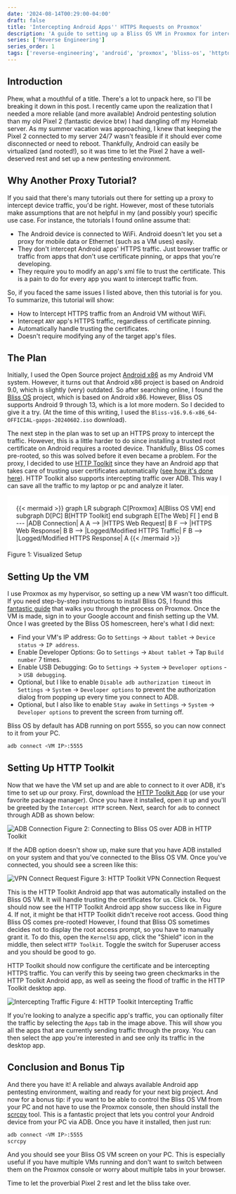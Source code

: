 ```yaml
---
date: '2024-08-14T00:29:00-04:00'
draft: false
title: 'Intercepting Android Apps'' HTTPS Requests on Proxmox'
description: 'A guide to setting up a Bliss OS VM in Proxmox for intercepting HTTPS requests of Android apps.'
series: ['Reverse Engineering']
series_order: 1
tags: ['reverse-engineering', 'android', 'proxmox', 'bliss-os', 'httptoolkit', 'adb', 'proxy']
---
```


## Introduction
Phew, what a mouthful of a title. There's a lot to unpack here, so I'll be breaking it down in this post. I recently came upon the realization that I needed a more reliable (and more available) Android pentesting solution than my old Pixel 2 (fantastic device btw) I had dangling off my Homelab server. As my summer vacation was approaching, I knew that keeping the Pixel 2 connected to my server 24/7 wasn't feasible if it should ever come disconnected or need to reboot. Thankfully, Android can easily be virtualized (and rooted!), so it was time to let the Pixel 2 have a well-deserved rest and set up a new pentesting environment.

## Why Another Proxy Tutorial?
If you said that there's many tutorials out there for setting up a proxy to intercept device traffic, you'd be right. However, most of these tutorials make assumptions that are not helpful in my (and possibly your) specific use case. For instance, the tutorials I found online assume that:
- The Android device is connected to WiFi. Android doesn't let you set a proxy for mobile data or Ethernet (such as a VM uses) easily.
- They don't intercept Android apps' HTTPS traffic. Just browser traffic or traffic from apps that don't use certificate pinning, or apps that you're developing.
- They require you to modify an app's xml file to trust the certificate. This is a pain to do for every app you want to intercept traffic from.

So, if you faced the same issues I listed above, then this tutorial is for you. To summarize, this tutorial will show:
- How to Intercept HTTPS traffic from an Android VM without WiFi.
- Intercept `ANY` app's HTTPS traffic, regardless of certificate pinning.
- Automatically handle trusting the certificates.
- Doesn't require modifying any of the target app's files.

## The Plan
Initially, I used the Open Source project [Android x86](https://www.android-x86.org/) as my Android VM system. However, it turns out that Android x86 project is based on Android 9.0, which is slightly (very) outdated. So after searching online, I found the [Bliss OS](https://blissroms.com/) project, which is based on Android x86. However, Bliss OS supports Android 9 through 13, which is a lot more modern. So I decided to give it a try. (At the time of this writing, I used the `Bliss-v16.9.6-x86_64-OFFICIAL-gapps-20240602.iso` download).

The next step in the plan was to set up an HTTPS proxy to intercept the traffic. However, this is a little harder to do since installing a trusted root certificate on Android requires a rooted device. Thankfully, Bliss OS comes pre-rooted, so this was solved before it even became a problem. For the proxy, I decided to use [HTTP Toolkit](https://httptoolkit.com/) since they have an Android app that takes care of trusting user certificates automatically ([see how it's done here](https://github.com/httptoolkit/httptoolkit-server/blob/b7379efcde361e0ab55383eac73ee4cbd4379bcd/src/interceptors/android/adb-commands.ts#L273)). HTTP Toolkit also supports intercepting traffic over ADB. This way I can save all the traffic to my laptop or pc and analyze it later.

<div style="background-color:white; padding: 20px">
{{< mermaid >}}
graph LR
   subgraph C[Proxmox]
        A[Bliss OS VM]
    end
    subgraph D[PC]
        B[HTTP Toolkit]
    end
    subgraph E[The Web]
        F[ ]
    end
    B --- |ADB Connection| A
    A --> |HTTPS Web Request| B
    F --> |HTTPS Web Response| B
    B --> |Logged/Modified HTTPS Traffic| F
    B --> |Logged/Modified HTTPS Response| A
{{< /mermaid >}}
</div>
Figure 1: Visualized Setup

## Setting Up the VM
I use Proxmox as my hypervisor, so setting up a new VM wasn't too difficult. If you need step-by-step instructions to install Bliss OS, I found this [fantastic guide](https://benheater.com/proxmox-running-bliss-os/) that walks you through the process on Proxmox. Once the VM is made, sign in to your Google account and finish setting up the VM. Once I was greeted by the Bliss OS homescreen, here's what I did next:
- Find your VM's IP address: Go to `Settings` -> `About tablet` -> `Device status` -> `IP address`.
- Enable Developer Options: Go to `Settings` -> `About tablet` -> Tap `Build number` 7 times.
- Enable USB Debugging: Go to `Settings` -> `System` -> `Developer options` -> `USB debugging`.
- Optional, but I like to enable `Disable adb authorization timeout` in `Settings` -> `System` -> `Developer options` to prevent the authorization dialog from popping up every time you connect to ADB.
- Optional, but I also like to enable `Stay awake` in `Settings` -> `System` -> `Developer options` to prevent the screen from turning off.

Bliss OS by default has ADB running on port 5555, so you can now connect to it from your PC.
```bash
adb connect <VM IP>:5555
```

## Setting Up HTTP Toolkit
Now that we have the VM set up and are able to connect to it over ADB, it's time to set up our proxy. First, download the [HTTP Toolkit App](https://httptoolkit.com/) (or use your favorite package manager). Once you have it installed, open it up and you'll be greeted by the `Intercept HTTP` screen. Next, search for `adb` to connect through ADB as shown below:

![ADB Connection](/posts/always-available-android-pentesting-vm/adb_search.png)
Figure 2: Connecting to Bliss OS over ADB in HTTP Toolkit

If the ADB option doesn't show up, make sure that you have ADB installed on your system and that you've connected to the Bliss OS VM. Once you've connected, you should see a screen like this:

![VPN Connect Request](/posts/always-available-android-pentesting-vm/connect_request.png)
Figure 3: HTTP Toolkit VPN Connection Request

This is the HTTP Toolkit Android app that was automatically installed on the Bliss OS VM. It will handle trusting the certificates for us. Click `Ok`. You should now see the HTTP Toolkit Android app show success like in Figure 4. If not, it might be that HTTP Toolkit didn't receive root access. Good thing Bliss OS comes pre-rooted! However, I found that Bliss OS sometimes decides not to display the root access prompt, so you have to manually grant it. To do this, open the `KernelSU` app, click the "Shield" icon in the middle, then select `HTTP Toolkit`. Toggle the switch for Superuser access and you should be good to go.

HTTP Toolkit should now configure the certificate and be intercepting HTTPS traffic. You can verify this by seeing two green checkmarks in the HTTP Toolkit Android app, as well as seeing the flood of traffic in the HTTP Toolkit desktop app.

![Intercepting Traffic](/posts/always-available-android-pentesting-vm/connected.png)
Figure 4: HTTP Toolkit Intercepting Traffic

If you're looking to analyze a specific app's traffic, you can optionally filter the traffic by selecting the `Apps` tab in the image above. This will show you all the apps that are currently sending traffic through the proxy. You can then select the app you're interested in and see only its traffic in the desktop app.

## Conclusion and Bonus Tip
And there you have it! A reliable and always available Android app pentesting environment, waiting and ready for your next big project. And now for a bonus tip:
if you want to be able to control the Bliss OS VM from your PC and not have to use the Proxmox console, then should install the [scrcpy](https://github.com/Genymobile/scrcpy) tool. This is a fantastic project that lets you control your Android device from your PC via ADB. Once you have it installed, then just run:
```bash
adb connect <VM IP>:5555
scrcpy
```

And you should see your Bliss OS VM screen on your PC. This is especially useful if you have multiple VMs running and don't want to switch between them on the Proxmox console or worry about multiple tabs in your browser. 

Time to let the proverbial Pixel 2 rest and let the bliss take over.

